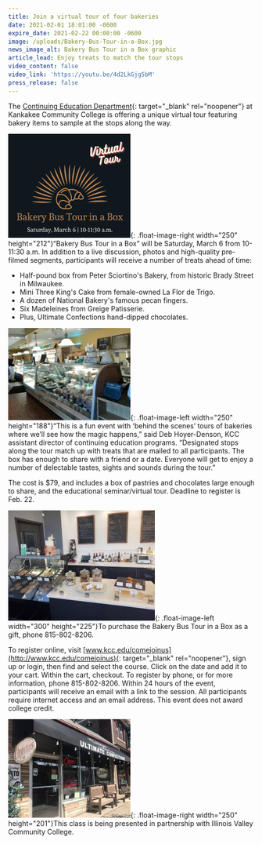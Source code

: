 ```yaml
---
title: Join a virtual tour of four bakeries
date: 2021-02-01 18:01:00 -0600
expire_date: 2021-02-22 00:00:00 -0600
image: /uploads/Bakery-Bus-Tour-in-a-Box.jpg
news_image_alt: Bakery Bus Tour in a Box graphic
article_lead: Enjoy treats to match the tour stops
video_content: false
video_link: 'https://youtu.be/4d2LkGjg5bM'
press_release: false
---
```


The [Continuing Education Department](http://continuinged.kcc.edu){: target="_blank" rel="noopener"} at Kankakee Community College is offering a unique virtual tour featuring bakery items to sample at the stops along the way.

![](/uploads/bakery-bus-tour-article.png){: .float-image-right width="250" height="212"}“Bakery Bus Tour in a Box” will be Saturday, March 6 from 10-11:30 a.m. In addition to a live discussion, photos and high-quality pre-filmed segments, participants will receive a number of treats ahead of time:

* Half-pound box from Peter Sciortino's Bakery, from historic Brady Street in Milwaukee.
* Mini Three King's Cake from female-owned La Flor de Trigo.
* A dozen of National Bakery's famous pecan fingers.
* Six Madeleines from Greige Patisserie.
* Plus, Ultimate Confections hand-dipped chocolates.

![](/uploads/bakery-inside-article.jpg){: .float-image-left width="250" height="188"}“This is a fun event with ‘behind the scenes’ tours of bakeries where we’ll see how the magic happens,” said Deb Hoyer-Denson, KCC assistant director of continuing education programs. “Designated stops along the tour match up with treats that are mailed to all participants. The box has enough to share with a friend or a date. Everyone will get to enjoy a number of delectable tastes, sights and sounds during the tour.”

The cost is $79, and includes a box of pastries and chocolates large enough to share, and the educational seminar/virtual tour. Deadline to register is Feb. 22.

![](/uploads/greige-patisserie-inside.jpg){: .float-image-left width="300" height="225"}To purchase the Bakery Bus Tour in a Box as a gift, phone 815-802-8206.

To register online, visit [www.kcc.edu/comejoinus](http://www.kcc.edu/comejoinus){: target="_blank" rel="noopener"}, sign up or login, then find and select the course. Click on the date and add it to your cart. Within the cart, checkout. To register by phone, or for more information, phone 815-802-8206. Within 24 hours of the event, participants will receive an email with a link to the session. All participants require internet access and an email address. This event does not award college credit.

![](/uploads/ultimate-confections-article.jpg){: .float-image-right width="250" height="201"}This class is being presented in partnership with Illinois Valley Community College.
